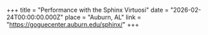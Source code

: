 +++
title = "Performance with the Sphinx Virtuosi"
date = "2026-02-24T00:00:00.000Z"
place = "Auburn, AL"
link = "https://goguecenter.auburn.edu/sphinx/"
+++

